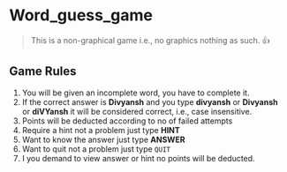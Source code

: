 # Word_guess_game

>This is a non-graphical game i.e., no graphics nothing as such. :+1:

## Game Rules
1. You will be given an incomplete word, you have to complete it.
2. If the correct answer is **Divyansh** and you type **divyansh** or **Divyansh** or **diVYansh** it will be considered correct, i.e., case insensitive.
3. Points will be deducted according to no of failed attempts
4. Require a hint not a problem just type **HINT**
5. Want to know the answer just type **ANSWER**
6. Want to quit not a problem just type `QUIT`
7. I you demand to view answer or hint no points will be deducted.
